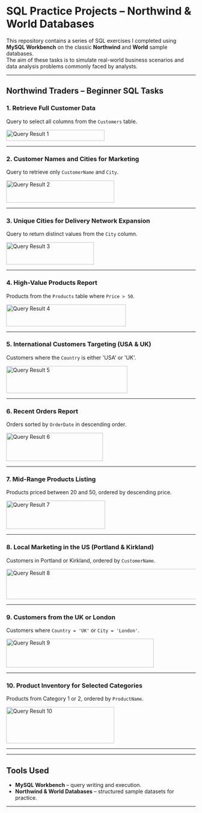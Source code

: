 # SQL Practice Projects – Northwind & World Databases

This repository contains a series of SQL exercises I completed using **MySQL Workbench** on the classic **Northwind** and **World** sample databases.  
The aim of these tasks is to simulate real-world business scenarios and data analysis problems commonly faced by analysts.

---

## Northwind Traders – Beginner SQL Tasks

### 1. Retrieve Full Customer Data
Query to select all columns from the `Customers` table.

<img width="261" height="29" alt="Query Result 1" src="https://github.com/user-attachments/assets/b277fda6-f110-4143-8c02-6a61af8655a8" />

---

### 2. Customer Names and Cities for Marketing
Query to retrieve only `CustomerName` and `City`.

<img width="287" height="59" alt="Query Result 2" src="https://github.com/user-attachments/assets/91f10e5e-ee10-4963-b4ef-6c7e0352afe1" />

---

### 3. Unique Cities for Delivery Network Expansion
Query to return distinct values from the `City` column.

<img width="233" height="59" alt="Query Result 3" src="https://github.com/user-attachments/assets/dc2265a5-d8a9-42fb-97a5-90ad9079155d" />

---

### 4. High-Value Products Report
Products from the `Products` table where `Price > 50`.

<img width="318" height="58" alt="Query Result 4" src="https://github.com/user-attachments/assets/64a1eb27-ad16-4d63-813c-f253f04de378" />

---

### 5. International Customers Targeting (USA & UK)
Customers where the `Country` is either 'USA' or 'UK'.

<img width="322" height="72" alt="Query Result 5" src="https://github.com/user-attachments/assets/3975009b-43a2-46a0-a8d7-bc5c2ab8c81a" />

---

### 6. Recent Orders Report
Orders sorted by `OrderDate` in descending order.

<img width="257" height="75" alt="Query Result 6" src="https://github.com/user-attachments/assets/78ff7539-4ed7-4413-9362-8590d46351fb" />

---

### 7. Mid-Range Products Listing
Products priced between 20 and 50, ordered by descending price.

<img width="263" height="75" alt="Query Result 7" src="https://github.com/user-attachments/assets/42345695-b6e1-46ff-b8e4-b614a1be8107" />

---

### 8. Local Marketing in the US (Portland & Kirkland)
Customers in Portland or Kirkland, ordered by `CustomerName`.

<img width="538" height="80" alt="Query Result 8" src="https://github.com/user-attachments/assets/4fd1da6d-fbc7-4e87-8bec-04569e81719f" />

---

### 9. Customers from the UK or London
Customers where `Country = 'UK'` or `City = 'London'`.

<img width="392" height="76" alt="Query Result 9" src="https://github.com/user-attachments/assets/ec4cdd5a-9b87-4dee-980b-cf9dd658948f" />

---

### 10. Product Inventory for Selected Categories
Products from Category 1 or 2, ordered by `ProductName`.

<img width="287" height="96" alt="Query Result 10" src="https://github.com/user-attachments/assets/d7ac3e34-a7dd-446b-b81d-333c0fb8731e" />

---


---

## Tools Used
- **MySQL Workbench** – query writing and execution.  
- **Northwind & World Databases** – structured sample datasets for practice.  

---
